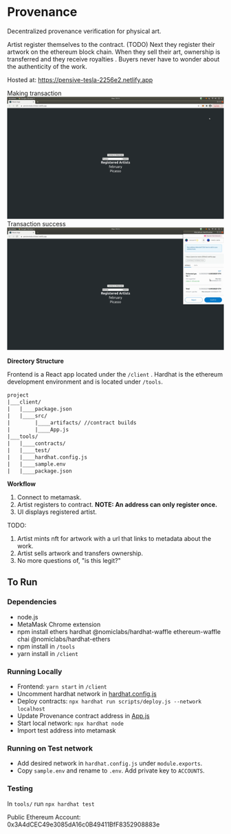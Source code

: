 # Provenance

Decentralized provenance verification for physical art.

Artist register themselves to the contract. (TODO) Next they register their artwork on the ethereum block chain.  When they sell their art, ownership is transferred and they receive royalties . Buyers never have to wonder about the authenticity of the work.

Hosted at: https://pensive-tesla-2256e2.netlify.app

Making transaction
![part 1](./screencast/partOne.gif)
Transaction success
![part 2](./screencast/partTwo.gif)

**Directory Structure**

Frontend is a React app located under the `/client` . Hardhat is the ethereum development environment and is located under `/tools`. 
```
project
|___client/
|   |____package.json
|   |____src/
|        |____artifacts/ //contract builds
|        |____App.js
|___tools/
|   |____contracts/
|   |____test/
|   |____hardhat.config.js
|   |____sample.env
|   |____package.json
```

**Workflow**
1. Connect to metamask.
2. Artist registers to contract. **NOTE: An address can only register once.**
3. UI displays registered artist.

TODO:
1. Artist mints nft for artwork with a url that links to metadata about the work. 
2. Artist sells artwork and transfers ownership.
3. No more questions of, "is this legit?"


## To Run
### Dependencies
- node.js
- MetaMask Chrome extension
- npm install ethers hardhat @nomiclabs/hardhat-waffle ethereum-waffle chai @nomiclabs/hardhat-ethers
- npm install in `/tools`
- yarn install in `/client`

### Running Locally
- Frontend: `yarn start` in `/client`
- Uncomment hardhat network in [hardhat.config.js](https://github.com/kiacolbert/blockchain-developer-bootcamp-final-project/blob/3ca68db75aef1dc3f0f6bda364400b73ebe9d066/tools/hardhat.config.js#L25-L27)
- Deploy contracts: `npx hardhat run scripts/deploy.js --network localhost`
- Update Provenance contract address in [App.js](https://github.com/kiacolbert/blockchain-developer-bootcamp-final-project/blob/3ca68db75aef1dc3f0f6bda364400b73ebe9d066/client/src/App.js#L6)
- Start local network: `npx hardhat node`
- Import test address into metamask

### Running on Test network
- Add desired network in `hardhat.config.js` under `module.exports`.
- Copy `sample.env` and rename to `.env`. Add private key to `ACCOUNTS`.

### Testing
In `tools/` run `npx hardhat test`


Public Ethereum Account: 0x3A4dCEC49e3085dA16c0B49411BfF8352908883e

